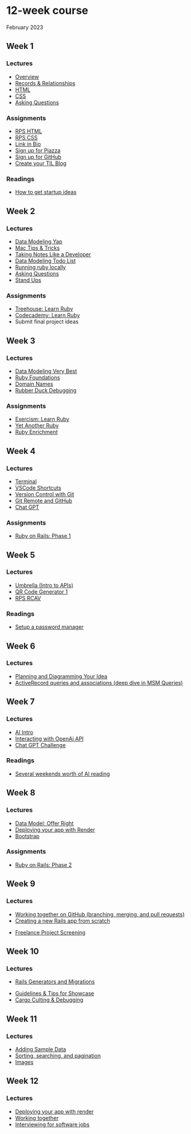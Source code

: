 # 12-week course
February 2023

## Week 1

### Lectures
* [Overview](https://heratyian.github.io/software-development-lessons/overview/index)
* [Records & Relationships](https://heratyian.github.io/software-development-lessons/records-and-relationships/index)
* [HTML](https://heratyian.github.io/software-development-lessons/html/index)
* [CSS](https://heratyian.github.io/software-development-lessons/css/index)
* [Asking Questions](https://heratyian.github.io/software-development-lessons/asking-questions/index)

### Assignments
* [RPS HTML](https://github.com/appdev-projects/rps-html)
* [RPS CSS](https://github.com/appdev-projects/rps-css)
* [Link in Bio](https://chapters.firstdraft.com/chapters/886)
* [Sign up for Piazza](../readings/signup-for-piazza)
* [Sign up for GitHub](../readings/signup-for-github)
* [Create your TIL Blog](../readings/til-blog)

### Readings
* [How to get startup ideas](http://paulgraham.com/startupideas)


## Week 2

### Lectures
* [Data Modeling Yap](https://heratyian.github.io/software-development-lessons/data-modeling-yap/index)
* [Mac Tips & Tricks](https://learn.firstdraft.com/lessons/2)
* [Taking Notes Like a Developer](../taking-notes-like-a-developer/index)
* [Data Modeling Todo List](../data-modeling/todo-list)
* [Running ruby locally](https://heratyian.github.io/software-development-lessons/running-ruby-locally/index)
* [Asking Questions](https://firstdraft.slides.com/raghubetina/pttl-asking-questions-on-piazza)
* [Stand Ups](../readings/stand-ups)

### Assignments
* [Treehouse: Learn Ruby](https://dpi.instructure.com/courses/176/assignments/1210)
* [Codecademy: Learn Ruby](https://www.codecademy.com/learn/learn-ruby)
* Submit final project ideas

## Week 3

### Lectures
* [Data Modeling Very Best](https://heratyian.github.io/software-development-lessons/data-modeling-very-best/index)
* [Ruby Foundations](https://heratyian.github.io/software-development-lessons/ruby-foundations/index)
* [Domain Names](../domain-names/index)
* [Rubber Duck Debugging](https://www.thoughtfulcode.com/rubber-duck-debugging-psychology/)

### Assignments
* [Exercism: Learn Ruby](https://exercism.org/tracks/ruby)
* [Yet Another Ruby](../yet-another-ruby/index)
* [Ruby Enrichment](../ruby-enrichment/index)

## Week 4

### Lectures
* [Terminal](https://heratyian.github.io/software-development-lessons/terminal/index)
* [VSCode Shortcuts](https://heratyian.github.io/software-development-lessons/vscode-shortcuts/index)
* [Version Control with Git](https://heratyian.github.io/software-development-lessons/version-control-with-git/index)
* [Git Remote and GitHub](https://heratyian.github.io/software-development-lessons/git-remote-and-github/index)
* [Chat GPT](../ruby-enrichment/index)

### Assignments
* [Ruby on Rails: Phase 1](../ruby-on-rails/phase-1)

## Week 5

### Lectures
* [Umbrella (Intro to APIs)](../ruby-enrichment/index)
* [QR Code Generator 1](../ruby-enrichment/index)
* [RPS RCAV](../ruby-on-rails/phase-1)

### Readings
* [Setup a password manager](../readings/password)

## Week 6

### Lectures
* [Planning and Diagramming Your Idea](../data-modeling/planning-diagramming-idea)
* [ActiveRecord queries and associations (deep dive in MSM Queries)](../ruby-on-rails/phase-1)

## Week 7

### Lectures
* [AI Intro](https://firstdraft.slides.com/raghubetina/ai-intro-546b32)
* [Interacting with OpenAi API](../ruby-enrichment/index)
* [Chat GPT Challenge](../ruby-enrichment/index)

### Readings
* [Several weekends worth of AI reading](../readings/ai)

## Week 8

### Lectures
* [Data Model: Offer Right](../data-modeling/offer-right/index)
* [Deploying your app with Render](https://gist.github.com/heratyian/706d70d1e5aee64f2dd40ea0664f730e)
* [Bootstrap](https://github.com/appdev-projects/bootstrap-levels-2)

### Assignments
* [Ruby on Rails: Phase 2](../ruby-on-rails/phase-2)

## Week 9

### Lectures
* [Working together on GitHub (branching, merging, and pull requests)](../version-control/working-together-on-github)
* [Creating a new Rails app from scratch](https://github.com/firstdraft/appdev-lessons/blob/main/lessons/codespace-setup-lesson#starting-a-rails-project-from-scratch)
<!-- TODO: slides -->
* [Freelance Project Screening]()

## Week 10

### Lectures
<!-- See readings -->
* [Rails Generators and Migrations](../ruby-on-rails/generators-and-migrations)
<!-- TODO: copy from canvas -->
* [Guidelines & Tips for Showcase](../showcase/index)
* [Cargo Culting & Debugging](https://heratyian.github.io/software-development-lessons/cargo-culting/index)

## Week 11

### Lectures
* [Adding Sample Data](../ruby-on-rails/adding-sample-data)
* [Sorting, searching, and pagination](../ruby-on-rails/sorting-searching-pagination)
* [Images](../ruby-on-rails/images)

## Week 12

### Lectures
* [Deploying your app with render](https://gist.github.com/heratyian/706d70d1e5aee64f2dd40ea0664f730e)
* [Working together](https://heratyian.github.io/software-development-lessons/working-together/index)
* [Interviewing for software jobs](https://heratyian.github.io/software-development-lessons/interviewing/index)
